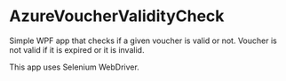 # AzureVoucherValidityCheck

Simple WPF app that checks if a given voucher is valid or not. Voucher is not valid if it is expired or it is invalid. 

This app uses Selenium WebDriver.
